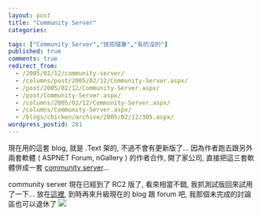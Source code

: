 ```yaml
---
layout: post
title: "Community Server"
categories:

tags: ["Community Server","技術隨筆","有的沒的"]
published: true
comments: true
redirect_from:
  - /2005/02/12/community-server/
  - /columns/post/2005/02/12/Community-Server.aspx/
  - /post/2005/02/12/Community-Server.aspx/
  - /post/Community-Server.aspx/
  - /columns/2005/02/12/Community-Server.aspx/
  - /columns/Community-Server.aspx/
  - /blogs/chicken/archive/2005/02/12/305.aspx/
wordpress_postid: 281
---
```


現在用的這套 blog, 就是 .Text 架的, 不過不會有更新版了... 因為作者跑去跟另外兩套軟體 ( ASPNET Forum, nGallery ) 的作者合作, 開了家公司, 直接把這三套軟體併成一套 [community server](http://www.communityserver.org/)...

community server 現在已經到了 RC2 版了, 看來相當不錯, 我抓測試版回來試用了一下... 放在[這裡](http://demo.chicken-house.net/cs/), 到時再來升級現在的 blog 跟 forum 吧, 我那個未完成的討論區也可以退休了 ![](/images/2005-02-12-community-server/shades_smile.gif)
